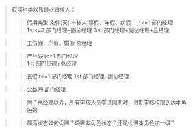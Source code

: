 >假期种类以及最终审核人：
>>  假期类型            条件(天)       审核人
>>  事假、年假、病假 ：       t<=1          部门经理
>>                    1<t<=3        部门经理+副总经理
>>                    3<t          部门经理+副总经理+总经理

>> 工伤假，产假、婚假                 总经理

>> 产检假              t<=1           部门经理                                 
>>                    1<t            部门经理+总经理   

>>丧假                t<=1           部门经理
>>                   1<t            部门经理+副总经理

>>公益假                             部门经理


>> 除了总经理以外，所有审核人员申请假期时，假期审核权限到达本角色的

>> 最高状态如何设置？设置本角色状态？还是设置本角色加一级？
